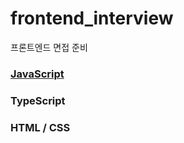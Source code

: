 # frontend_interview
프론트엔드 면접 준비

### [JavaScript](https://github.com/taeyeon5362/frontend_interview/blob/main/JavaScript/READEME.md)

### TypeScript

### HTML / CSS
